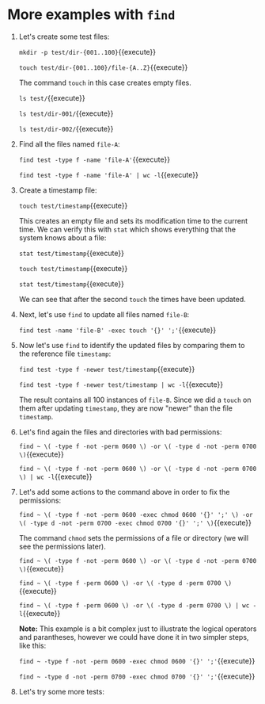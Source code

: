 # More examples with `find`

1. Let's create some test files:

   `mkdir -p test/dir-{001..100}`{{execute}}
   
   `touch test/dir-{001..100}/file-{A..Z}`{{execute}}
   
   The command `touch` in this case creates empty files.
   
   `ls test/`{{execute}}
   
   `ls test/dir-001/`{{execute}}
   
   `ls test/dir-002/`{{execute}}
   
2. Find all the files named `file-A`:
   
   `find test -type f -name 'file-A'`{{execute}}

   `find test -type f -name 'file-A' | wc -l`{{execute}}

3. Create a timestamp file:

   `touch test/timestamp`{{execute}}
   
   This creates an empty file and sets its modification time to the
   current time. We can verify this with `stat` which shows
   everything that the system knows about a file:

   `stat test/timestamp`{{execute}}

   `touch test/timestamp`{{execute}}

   `stat test/timestamp`{{execute}}

   We can see that after the second `touch` the times have been
   updated.
   
4. Next, let's use `find` to update all files named `file-B`:
   
   `find test -name 'file-B' -exec touch '{}' ';'`{{execute}}
   
5. Now let's use `find` to identify the updated files by
   comparing them to the reference file `timestamp`:
   
   `find test -type f -newer test/timestamp`{{execute}}
   
   `find test -type f -newer test/timestamp | wc -l`{{execute}}
   
   The result contains all 100 instances of `file-B`. Since we did a
   `touch` on them after updating `timestamp`, they are now "newer"
   than the file `timestamp`.

6. Let's find again the files and directories with bad permissions:

   `find ~ \( -type f -not -perm 0600 \) -or \( -type d -not -perm 0700 \)`{{execute}}

   `find ~ \( -type f -not -perm 0600 \) -or \( -type d -not -perm 0700 \) | wc -l`{{execute}}

7. Let's add some actions to the command above in order to fix the
   permissions:
   
   `find ~ \( -type f -not -perm 0600 -exec chmod 0600 '{}' ';' \) -or \( -type d -not -perm 0700 -exec chmod 0700 '{}' ';' \)`{{execute}}
   
   The command `chmod` sets the permissions of a file or directory (we
   will see the permissions later).

   `find ~ \( -type f -not -perm 0600 \) -or \( -type d -not -perm 0700 \)`{{execute}}

   `find ~ \( -type f -perm 0600 \) -or \( -type d -perm 0700 \)`{{execute}}

   `find ~ \( -type f -perm 0600 \) -or \( -type d -perm 0700 \) | wc -l`{{execute}}

   **Note:** This example is a bit complex just to illustrate the
   logical operators and parantheses, however we could have done it in
   two simpler steps, like this:
   
   `find ~ -type f -not -perm 0600 -exec chmod 0600 '{}' ';'`{{execute}}

   `find ~ -type d -not -perm 0700 -exec chmod 0700 '{}' ';'`{{execute}}

8. Let's try some more tests:

   
